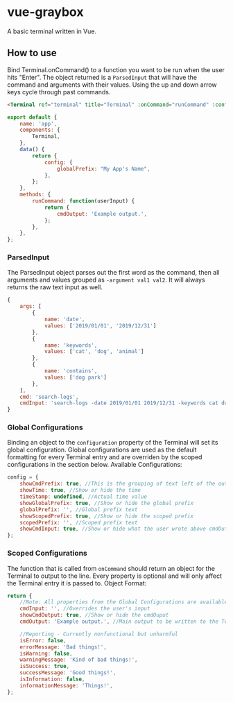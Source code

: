 # vue-graybox

A basic terminal written in Vue.

## How to use

Bind Terminal.onCommand() to a function you want to be run when the user hits "Enter". The object returned is a `ParsedInput` that will have the command and arguments with their values. Using the up and down arrow keys cycle through past commands.

```html
<Terminal ref="terminal" title="Terminal" :onCommand="runCommand" :configuration="config" />
```

```javascript
export default {
	name: 'app',
	components: {
		Terminal,
	},
	data() {
		return {
			config: {
				globalPrefix: "My App's Name",
			},
		};
	},
	methods: {
		runCommand: function(userInput) {
			return {
				cmdOutput: 'Example output.',
			};
		},
	},
};
```

### ParsedInput

The ParsedInput object parses out the first word as the command, then all arguments and values grouped as `-argument val1 val2`. It will always returns the raw text input as well.

```javascript
{
    args: [
        {
            name: 'date',
            values: ['2019/01/01', '2019/12/31']
        },
        {
            name: 'keywords',
            values: ['cat', 'dog', 'animal']
        },
        {
            name: 'contains',
            values: ['dog park']
        },
    ],
    cmd: 'search-logs',
    cmdInput: 'search-logs -date 2019/01/01 2019/12/31 -keywords cat dog animal -contains "dog park"'
}
```

### Global Configurations

Binding an object to the `configuration` property of the Terminal will set its global configuration. Global configurations are used as the default formatting for every Terminal entry and are overriden by the scoped configurations in the section below.
Available Configurations:

```javascript
config = {
	showCmdPrefix: true, //This is the grouping of text left of the output text
	showTime: true, //Show or hide the time
	timeStamp: undefined, //Actual time value
	showGlobalPrefix: true, //Show or hide the global prefix
	globalPrefix: '', //Global prefix text
	showScopedPrefix: true, //Show or hide the scoped prefix
	scopedPrefix: '', //Scoped prefix text
	showCmdInput: true, //Show or hide what the user wrote above cmdOutput text
};
```

### Scoped Configurations

The function that is called from `onCommand` should return an object for the Terminal to output to the line.
Every property is optional and will only affect the Terminal entry it is passed to.
Object Format:

```javascript
return {
	//Note: All properties from the Global Configurations are available here in addition to the following:
	cmdInput: '', //Overrides the user's input
	showCmdOutput: true, //Show or hide the cmdOuput
	cmdOutput: 'Example output.', //Main output to be written to the Terminal

	//Reporting - Currently nonfunctional but unharmful
	isError: false,
	errorMessage: 'Bad things!',
	isWarning: false,
	warningMessage: 'Kind of bad things!',
	isSuccess: true,
	successMessage: 'Good things!',
	isInformation: false,
	informationMessage: 'Things!',
};
```
